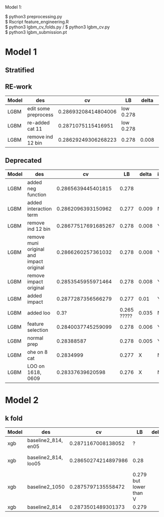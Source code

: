 Model 1: 

$ python3 preprocessing.py 
<br>
$ Rscript feature_engineering.R
<br>
$ python3 lgbm_cv_folds.py / $ python3 lgbm_cv.py 
<br>
$ python3 lgbm_submission.pt
# Model 1 

## Stratified 

## RE-work 
Model | des| cv | LB |  delta | implemented? 
--- | --- | --- | --- | --- | ---
LGBM | edit some preprocess | 0.28693208414804006  | low 0.278 |  | compare with ind12
LGBM | re-added cat 11 |  0.2871075115416951 | low 0.278 |  | compare with ind12
LGBM | remove ind 12 bin | 0.28629249306268223 | 0.278 | 0.008 | baseline2 

## Deprecated
Model | des| cv | LB |  delta | implemented? 
--- | --- | --- | --- | --- | ---
LGBM | added neg function | 0.2865639445401815  | 0.278  |   | 
LGBM | added interaction term | 0.2862096393150962 | 0.277 | 0.009  | N
LGBM | remove ind 12 bin | 0.28677517691685267 | 0.278 | 0.008 | Y 
LGBM | remove muni original and impact original |  0.2866260257361032 | 0.278 | 0.008 | Y
LGBM | remove impact original | 0.2853545955971464  | 0.278 | 0.008 | Y 
LGBM | added impact | 0.2877287356566279  | 0.277 | 0.01 | Y
LGBM | added loo | 0.3? | 0.265 ????? | 0.035 | N
LGBM | feature selection |  0.2840037745259099 | 0.278 | 0.006 | Y
LGBM | normal prep | 0.28388587 | 0.278 | 0.005 | Y
LGBM | ohe on 8 cat |  0.2834999 | 0.277 | X | N
LGBM | LOO on 1618, 0609 | 0.28337639620598 | 0.276 | X | N 


# Model 2 

## k fold 

Model | des| cv | LB |  delta | implemented? 
--- | --- | --- | --- | --- | ---
xgb | baseline2_814, en05  | 0.2871167008138052   | ?   |   | Y 
xgb | baseline2_814, loo05  | 0.28650274214897986  | 0.28   |   | N, overfit. inverse movement 
xgb | baseline2_1050  |  0.2875797135558472 | 0.279 but lower than V   |   | N
xgb | baseline2_814  | 0.2873501489301373  | 0.279   |   | Y 
